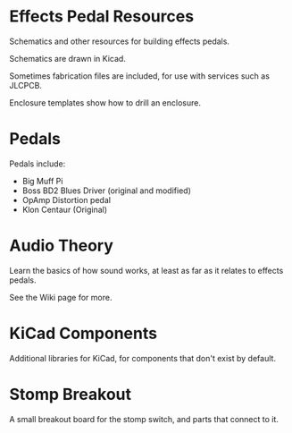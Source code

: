# Effects Pedal Resources
Schematics and other resources for building effects pedals.

Schematics are drawn in Kicad.

Sometimes fabrication files are included, for use with services such as JLCPCB.

Enclosure templates show how to drill an enclosure.

# Pedals
Pedals include:
* Big Muff Pi
* Boss BD2 Blues Driver (original and modified)
* OpAmp Distortion pedal
* Klon Centaur (Original)

# Audio Theory
Learn the basics of how sound works, at least as far as it relates to effects pedals.

See the Wiki page for more.

# KiCad Components
Additional libraries for KiCad, for components that don't exist by default.

# Stomp Breakout
A small breakout board for the stomp switch, and parts that connect to it.
